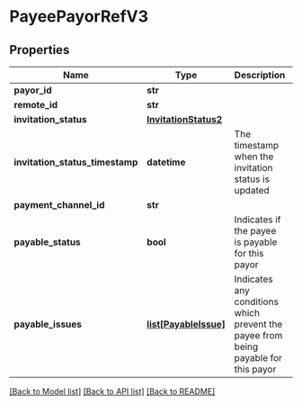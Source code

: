 # PayeePayorRefV3

## Properties
Name | Type | Description | Notes
------------ | ------------- | ------------- | -------------
**payor_id** | **str** |  | [optional] 
**remote_id** | **str** |  | [optional] 
**invitation_status** | [**InvitationStatus2**](InvitationStatus2.md) |  | [optional] 
**invitation_status_timestamp** | **datetime** | The timestamp when the invitation status is updated | [optional] 
**payment_channel_id** | **str** |  | [optional] 
**payable_status** | **bool** | Indicates if the payee is payable for this payor | [optional] 
**payable_issues** | [**list[PayableIssue]**](PayableIssue.md) | Indicates any conditions which prevent the payee from being payable for this payor | [optional] 

[[Back to Model list]](../README.md#documentation-for-models) [[Back to API list]](../README.md#documentation-for-api-endpoints) [[Back to README]](../README.md)


